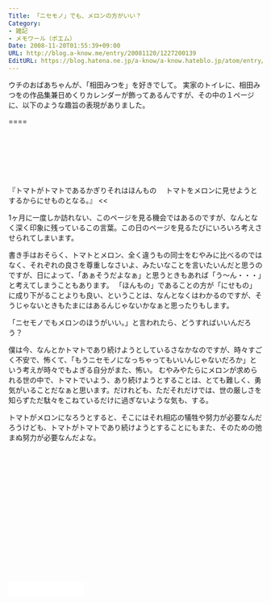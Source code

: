 ```yaml
---
Title: 「ニセモノ」でも、メロンの方がいい？
Category:
- 雑記
- メモワール（ポエム）
Date: 2008-11-20T01:55:39+09:00
URL: http://blog.a-know.me/entry/20081120/1227200139
EditURL: https://blog.hatena.ne.jp/a-know/a-know.hateblo.jp/atom/entry/12921228815727980162
---
```


ウチのおばあちゃんが、「相田みつを」を好きでして。
実家のトイレに、相田みつをの作品集兼日めくりカレンダーが飾ってあるんですが、その中の１ページに、以下のような趣旨の表現がありました。

====

<script async src="//pagead2.googlesyndication.com/pagead/js/adsbygoogle.js"></script>
<!-- article-top -->
<ins class="adsbygoogle"
     style="display:inline-block;width:728px;height:90px"
     data-ad-client="ca-pub-3463034538369189"
     data-ad-slot="8367620130"></ins>
<script>
(adsbygoogle = window.adsbygoogle || []).push({});
</script>


>>
『トマトがトマトであるかぎりそれはほんもの 
　トマトをメロンに見せようとするからにせものとなる。』 
<<



1ヶ月に一度しか訪れない、このページを見る機会ではあるのですが、なんとなく深く印象に残っているこの言葉。この日のページを見るたびにいろいろ考えさせられてしまいます。 

書き手はおそらく、トマトとメロン、全く違うもの同士をむやみに比べるのではなく、それぞれの良さを尊重しなさいよ、みたいなことを言いたいんだと思うのですが、日によって、「あぁそうだよなぁ」と思うときもあれば「う〜ん・・・」と考えてしまうこともあります。 
「ほんもの」であることの方が「にせもの」に成り下がることよりも良い、ということは、なんとなくはわかるのですが、そうじゃないときもたまにはあるんじゃないかなぁと思ったりもします。 


「ニセモノでもメロンのほうがいい。」と言われたら、どうすればいいんだろう？


僕は今、なんとかトマトであり続けようとしているさなかなのですが、時々すごく不安で、怖くて、「もうニセモノになっちゃってもいいんじゃないだろか」という考えが時々でもよぎる自分がまた、怖い。
むやみやたらにメロンが求められる世の中で、トマトでいよう、あり続けようとすることは、とても難しく、勇気がいることだなぁと思います。だけれども、ただそれだけでは、世の厳しさを知らずただ駄々をこねているだけに過ぎないような気も、する。


トマトがメロンになろうとすると、そこにはそれ相応の犠牲や努力が必要なんだろうけども、トマトがトマトであり続けようとすることにもまた、そのための弛まぬ努力が必要なんだよな。

<script async src="//pagead2.googlesyndication.com/pagead/js/adsbygoogle.js"></script>
<!-- article-bottom2 -->
<ins class="adsbygoogle"
     style="display:inline-block;width:300px;height:250px"
     data-ad-client="ca-pub-3463034538369189"
     data-ad-slot="5274552934"></ins>
<script>
(adsbygoogle = window.adsbygoogle || []).push({});
</script>


<iframe src="//blog.hatena.ne.jp/a-know/a-know.hateblo.jp/subscribe/iframe" allowtransparency="true" frameborder="0" scrolling="no" width="150" height="28"></iframe>
